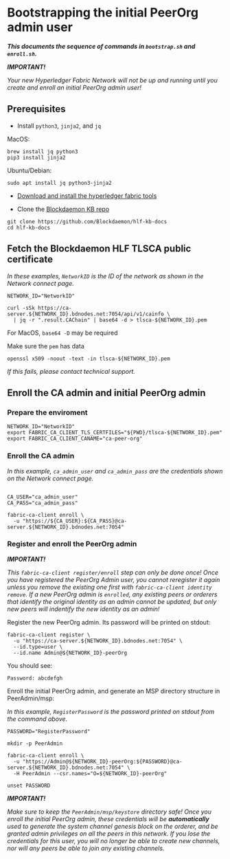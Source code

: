 # Bootstrapping the initial PeerOrg admin user

***This documents the sequence of commands in `bootstrap.sh` and `enroll.sh`.***

***IMPORTANT!***

*Your new Hyperledger Fabric Network will not be up and running until you create and enroll an initial PeerOrg admin user!*

## Prerequisites
* Install `python3`, `jinja2`, and `jq`

MacOS:

```shell
brew install jq python3
pip3 install jinja2
```

Ubuntu/Debian:

```shell
sudo apt install jq python3-jinja2
```

* [Download and install the hyperledger fabric tools](Tools.md)

* Clone the [Blockdaemon KB repo](https://github.com/Blockdaemon/hlf-kb-docs)

```shell
git clone https://github.com/Blockdaemon/hlf-kb-docs
cd hlf-kb-docs
```

## Fetch the Blockdaemon HLF TLSCA public certificate

*In these examples, `NetworkID` is the ID of the network as shown in the Network connect page.*

```shell
NETWORK_ID="NetworkID"

curl -sSk https://ca-server.${NETWORK_ID}.bdnodes.net:7054/api/v1/cainfo \
  | jq -r ".result.CAChain" | base64 -d > tlsca-${NETWORK_ID}.pem
```

For MacOS, `base64 -D` may be required

Make sure the `pem` has data
```shell
openssl x509 -noout -text -in tlsca-${NETWORK_ID}.pem
```

*If this fails, please contact technical support.*

## Enroll the CA admin and initial PeerOrg admin

### Prepare the enviroment
```shell
NETWORK_ID="NetworkID"
export FABRIC_CA_CLIENT_TLS_CERTFILES="${PWD}/tlsca-${NETWORK_ID}.pem"
export FABRIC_CA_CLIENT_CANAME="ca-peer-org"
```

### Enroll the CA admin

*In this example, `ca_admin_user` and `ca_admin_pass` are the credentials shown on the Network connect page.*

```shell

CA_USER="ca_admin_user"
CA_PASS="ca_admin_pass"

fabric-ca-client enroll \
  -u "https://${CA_USER}:${CA_PASS}@ca-server.${NETWORK_ID}.bdnodes.net:7054"
```

### Register and enroll the PeerOrg admin

***IMPORTANT!***

*This `fabric-ca-client register/enroll` step can only be done once! Once you have registered the PeerOrg Admin user, you cannot reregister it again unless you remove the existing one first with `fabric-ca-client identity remove`. If a new PeerOrg admin is `enrolled`, any existing peers or orderers that identify the original identity as an admin cannot be updated, but only new peers will indentify the new identity as an admin!*

Register the new PeerOrg admin. Its password will be printed on stdout:

```shell
fabric-ca-client register \
  -u "https://ca-server.${NETWORK_ID}.bdnodes.net:7054" \
  --id.type=user \
  --id.name Admin@${NETWORK_ID}-peerOrg
```

You should see:

```shell
Password: abcdefgh
```

Enroll the initial PeerOrg admin, and generate an MSP directory structure in PeerAdmin/msp:

*In this example, `RegisterPassword` is the password printed on stdout from the command above.*

```shell
PASSWORD="RegisterPassword"

mkdir -p PeerAdmin

fabric-ca-client enroll \
  -u "https://Admin@${NETWORK_ID}-peerOrg:${PASSWORD}@ca-server.${NETWORK_ID}.bdnodes.net:7054" \
  -H PeerAdmin --csr.names="O=${NETWORK_ID}-peerOrg"

unset PASSWORD
```

***IMPORTANT!***

*Make sure to keep the `PeerAdmin/msp/keystore` directory safe! Once you enroll the initial PeerOrg admin, these credentials will be ***automatically*** used to generate the system channel genesis block on the orderer, and be granted admin privileges on all the peers in this network. If you lose the credentials for this user, you will no longer be able to create new channels, nor will any peers be able to join any existing channels.*
